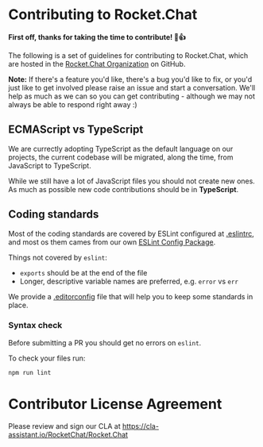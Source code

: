 # Contributing to Rocket.Chat

**First off, thanks for taking the time to contribute! :tada::+1:**

The following is a set of guidelines for contributing to Rocket.Chat, which are hosted in the [Rocket.Chat Organization](https://github.com/RocketChat) on GitHub.

__Note:__ If there's a feature you'd like, there's a bug you'd like to fix, or you'd just like to get involved please raise an issue and start a conversation. We'll help as much as we can so you can get contributing - although we may not always be able to respond right away :)

## ECMAScript vs TypeScript

We are currectly adopting TypeScript as the default language on our projects, the current codebase will be migrated, along the time, from JavaScript to TypeScript.

While we still have a lot of JavaScript files you should not create new ones. As much as possible new code contributions should be in **TypeScript**.

## Coding standards

Most of the coding standards are covered by ESLint configured at [.eslintrc](../.eslintrc), and most os them cames from our own [ESLint Config Package](https://github.com/RocketChat/eslint-config-rocketchat).

Things not covered by `eslint`:

* `exports` should be at the end of the file
* Longer, descriptive variable names are preferred, e.g. `error` vs `err`

We provide a [.editorconfig](../.editorconfig) file that will help you to keep some standards in place.

### Syntax check

Before submitting a PR you should get no errors on `eslint`.

To check your files run:

```
npm run lint
```

# Contributor License Agreement

Please review and sign our CLA at https://cla-assistant.io/RocketChat/Rocket.Chat
